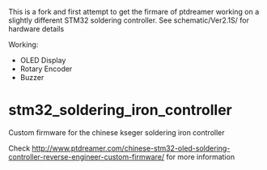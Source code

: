 This is a fork and first attempt to get the firmare of ptdreamer working on a slightly different STM32 soldering controller.
See schematic/Ver2.1S/ for hardware details

Working:
  * OLED Display
  * Rotary Encoder
  * Buzzer


# stm32_soldering_iron_controller
Custom firmware for the chinese kseger soldering iron controller

Check http://www.ptdreamer.com/chinese-stm32-oled-soldering-controller-reverse-engineer-custom-firmware/ for more information
